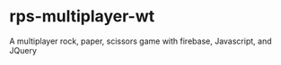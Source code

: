 # rps-multiplayer-wt
A multiplayer rock, paper, scissors game with firebase, Javascript, and JQuery
